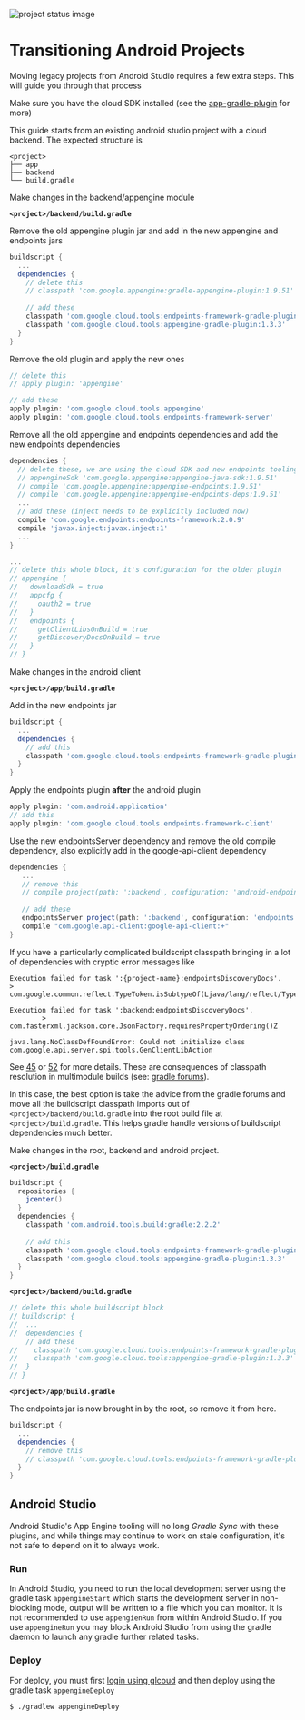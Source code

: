 ![project status image](https://img.shields.io/badge/stability-experimental-orange.svg)
# Transitioning Android Projects

Moving legacy projects from Android Studio requires a few extra steps. This will guide you through
that process

Make sure you have the cloud SDK installed (see the [app-gradle-plugin](https://github.com/GoogleCloudPlatform/app-gradle-plugin) for more)

This guide starts from an existing android studio project with a cloud backend.
The expected structure is
```
<project>
├── app
├── backend
└── build.gradle
```

Make changes in the backend/appengine module

**`<project>/backend/build.gradle`**

Remove the old appengine plugin jar and add in the new appengine and endpoints jars
```gradle
buildscript {
  ...
  dependencies {
    // delete this
    // classpath 'com.google.appengine:gradle-appengine-plugin:1.9.51'
      
    // add these 
    classpath 'com.google.cloud.tools:endpoints-framework-gradle-plugin:1.0.2'
    classpath 'com.google.cloud.tools:appengine-gradle-plugin:1.3.3'
  }
}
```

Remove the old plugin and apply the new ones
```gradle
// delete this
// apply plugin: 'appengine'

// add these
apply plugin: 'com.google.cloud.tools.appengine'
apply plugin: 'com.google.cloud.tools.endpoints-framework-server'
```

Remove all the old appengine and endpoints dependencies and add the 
new endpoints dependencies
```gradle
dependencies {
  // delete these, we are using the cloud SDK and new endpoints tooling now
  // appengineSdk 'com.google.appengine:appengine-java-sdk:1.9.51'
  // compile 'com.google.appengine:appengine-endpoints:1.9.51'
  // compile 'com.google.appengine:appengine-endpoints-deps:1.9.51'
  ... 
  // add these (inject needs to be explicitly included now)
  compile 'com.google.endpoints:endpoints-framework:2.0.9'
  compile 'javax.inject:javax.inject:1'
  ...
}

...
// delete this whole block, it's configuration for the older plugin
// appengine {
//   downloadSdk = true
//   appcfg {
//     oauth2 = true
//   }
//   endpoints {
//     getClientLibsOnBuild = true
//     getDiscoveryDocsOnBuild = true
//   }
// }
```

Make changes in the android client 

**`<project>/app/build.gradle`**

Add in the new endpoints jar
```gradle
buildscript {
  ...
  dependencies {
    // add this
    classpath 'com.google.cloud.tools:endpoints-framework-gradle-plugin:1.0.2'
  }
}
```

Apply the endpoints plugin **after** the android plugin
```gradle
apply plugin: 'com.android.application'
// add this
apply plugin: 'com.google.cloud.tools.endpoints-framework-client'
```
Use the new endpointsServer dependency and remove the old compile dependency,
also explicitly add in the google-api-client dependency
```gradle
dependencies {
   ...
   // remove this
   // compile project(path: ':backend', configuration: 'android-endpoints')
   
   // add these
   endpointsServer project(path: ':backend', configuration: 'endpoints')
   compile "com.google.api-client:google-api-client:+"
}
```

If you have a particularly complicated buildscript classpath bringing in a lot of dependencies with cryptic error messages like
```
Execution failed for task ':{project-name}:endpointsDiscoveryDocs'.
> com.google.common.reflect.TypeToken.isSubtypeOf(Ljava/lang/reflect/Type;)Z
```
```
Execution failed for task ':backend:endpointsDiscoveryDocs'.
        > com.fasterxml.jackson.core.JsonFactory.requiresPropertyOrdering()Z
```
```
java.lang.NoClassDefFoundError: Could not initialize class com.google.api.server.spi.tools.GenClientLibAction
```
See [45](https://github.com/GoogleCloudPlatform/endpoints-framework-gradle-plugin/issues/45) or [52](https://github.com/GoogleCloudPlatform/endpoints-framework-gradle-plugin/issues/52) for more details. 
These are consequences of classpath resolution in multimodule builds (see: [gradle forums](https://discuss.gradle.org/t/version-is-root-build-gradle-buildscript-is-overriding-subproject-buildscript-dependency-versions/20746/2)).

In this case, the best option is take the advice from the gradle forums and move all the buildscript classpath imports out of `<project>/backend/build.gradle` into the root build file at `<project>/build.gradle`. This helps gradle handle versions of buildscript dependencies much better.

Make changes in the root, backend and android project.

**`<project>/build.gradle`**

```gradle
buildscript {
  repositories {
    jcenter()
  }
  dependencies {
    classpath 'com.android.tools.build:gradle:2.2.2'
    
    // add this
    classpath 'com.google.cloud.tools:endpoints-framework-gradle-plugin:1.0.2'
    classpath 'com.google.cloud.tools:appengine-gradle-plugin:1.3.3'
  }
}
```

**`<project>/backend/build.gradle`**

```gradle
// delete this whole buildscript block
// buildscript {
//  ...
//  dependencies {      
    // add these 
//    classpath 'com.google.cloud.tools:endpoints-framework-gradle-plugin:1.0.2'
//    classpath 'com.google.cloud.tools:appengine-gradle-plugin:1.3.3'
//  }
// }
```

**`<project>/app/build.gradle`**

The endpoints jar is now brought in by the root, so remove it from here.
```gradle
buildscript {
  ...
  dependencies {
    // remove this
    // classpath 'com.google.cloud.tools:endpoints-framework-gradle-plugin:1.0.2'
  }
}
```


## Android Studio
Android Studio's App Engine tooling will no long *Gradle Sync* with these plugins, and while things may continue to work on stale configuration, it's not safe to depend on it to always work.

### Run
In Android Studio, you need to run the local development server using the gradle task `appengineStart` which starts the development server in non-blocking mode, output will be written to a file which you can monitor. It is not recommended to use `appengienRun` from within Android Studio. If you use `appengineRun` you may block Android Studio from using the gradle daemon to launch any gradle further related tasks.

### Deploy
For deploy, you must first [login using glcoud](https://cloud.google.com/sdk/gcloud/reference/auth/login) and then deploy using the gradle task `appengineDeploy`
```
$ ./gradlew appengineDeploy
```
